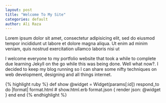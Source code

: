 ```yaml
---
layout: post
title: "Welcome To My Site"
categories: default
author: Ali Raza
---
```


Lorem ipsum dolor sit amet, consectetur adipisicing elit, sed do eiusmod tempor incididunt ut labore et dolore magna aliqua. Ut enim ad minim veniam, quis nostrud exercitation ullamco laboris nisi ut

I welcome everyone to my portfolio website that took a while to complete due learning Jekyll on the go while this was being done. Well what now?. I decided to keep my blog running so I can share some nifty techniques on web development, designing and all things internet.


{% highlight ruby %}
def show
  @widget = Widget(params[:id])
  respond_to do |format|
    format.html # show.html.erb
    format.json { render json: @widget }
  end
end
{% endhighlight %}
